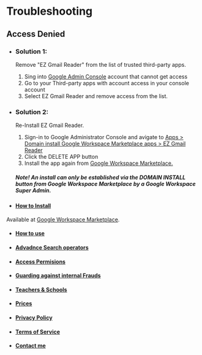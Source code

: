 # Troubleshooting
  ## **Access Denied**
  + ### **Solution 1**:
    Remove "EZ Gmail Reader" from the list of trusted third-party apps.
    1. Sing into <a href="https://myaccount.google.com/security" target="_blank">Google Admin Console</a> account that cannot get access
    2. Go to your Third-party apps with account access in your console account
    3. Select EZ Gmail Reader and remove access from the list.

  + ### **Solution 2**:
    Re-Install EZ Gmail Reader.
    1. Sign-in to Google Administrator Console and avigate to <a href="https://admin.google.com/ac/apps/gmail/marketplace/appdetails/1060242446754" target="_blank">Apps > Domain install Google Workspace Marketplace apps > EZ Gmail Reader</a> 
    2. Click the DELETE APP button
    3. Install the app again from <a href="https://admin.google.com/ac/apps/gmail/marketplace/appdetails/1060242446754" target="_blank">Google Workspace Marketplace.</a> 
    
    ##### Note! An install can only be established via the DOMAIN INSTALL button from Google Workspace Marketplace by a Google Workspace Super Admin.

+ #### [How to Install](how-to-install-gmail-reader.md)
Available at [Google Workspace Marketplace](https://gsuite.google.com/marketplace/app/ez_gmail_reader/1060242446754). 


+ #### [How to use](how-to-use.md)
+ #### [Advadnce Search operators](advanced-search-operators.md)
+ #### [Access Permisions](access-permisions.md)
+ #### [Guarding against internal Frauds](access-permisions.md)
+ #### [Teachers & Schools](access-permisions.md)
+ #### [Prices](prices.md)
+ #### [Privacy Policy](privacy-policy.md)
+ #### [Terms of Service](terms-of-service.md)
+ #### [Contact me](privacy-policy.md)